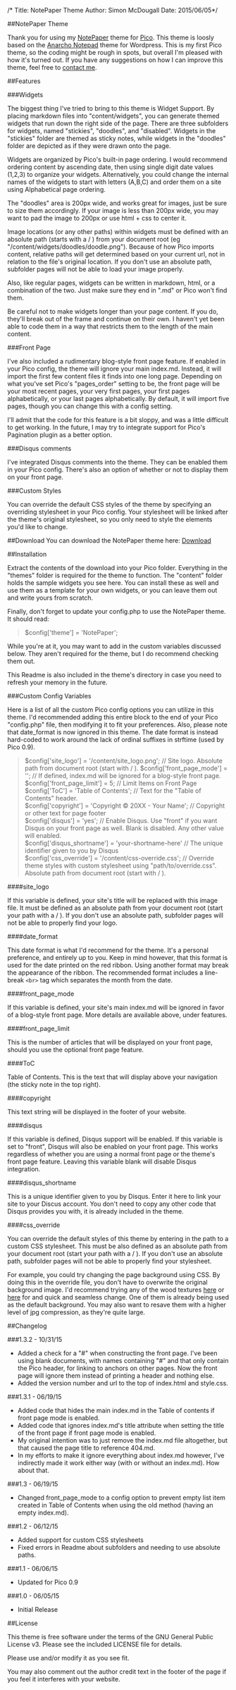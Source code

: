 /*
Title: NotePaper Theme
Author: Simon McDougall
Date: 2015/06/05*/

##NotePaper Theme

Thank you for using my [NotePaper](http://development.sjmcdougall.com/pico-themes/NotePaper) theme for [Pico](http://picocms.org/).  This theme is loosly based on the [Anarcho Notepad](https://wordpress.org/themes/anarcho-notepad/) theme for Wordpress.  This is my first Pico theme, so the coding might be rough in spots, but overall I'm pleased with how it's turned out.  If you have any suggestions on how I can improve this theme, feel free to [contact me](malto:simon@sjmcdougall.com).

<a name="features"></a>
##Features

###Widgets

The biggest thing I've tried to bring to this theme is Widget Support.  By placing markdown files into "content/widgets", you can generate themed widgets that run down the right side of the page.  There are three subfolders for widgets, named "stickies", "doodles", and "disabled".  Widgets in the "stickies" folder are themed as sticky notes, while widgets in the "doodles" folder are depicted as if they were drawn onto the page.

Widgets are organized by Pico's built-in page ordering.  I would recommend ordering content by ascending date, then using single digit date values (1,2,3) to organize your widgets.  Alternatively, you could change the internal names of the widgets to start with letters (A,B,C) and order them on a site using Alphabetical page ordering.

The "doodles" area is 200px wide, and works great for images, just be sure to size them accordingly.  If your image is less than 200px wide, you may want to pad the image to 200px or use html + css to center it.

Image locations (or any other paths) within widgets must be defined with an absolute path (starts with a / ) from your document root (eg "/content/widgets/doodles/doodle.png").  Because of how Pico imports content, relative paths will get determined based on your current url, not in relation to the file's original location.  If you don't use an absolute path, subfolder pages will not be able to load your image properly.

Also, like regular pages, widgets can be written in markdown, html, or a combination of the two.  Just make sure they end in ".md" or Pico won't find them.

Be careful not to make widgets longer than your page content.  If you do, they'll break out of the frame and continue on their own.  I haven't yet been able to code them in a way that restricts them to the length of the main content.

###Front Page

I've also included a rudimentary blog-style front page feature.  If enabled in your Pico config, the theme will ignore your main index.md.  Instead, it will import the first few content files it finds into one long page.  Depending on what you've set Pico's "pages_order" setting to be, the front page will be your most recent pages, your very first pages, your first pages alphabetically, or your last pages alphabetically.  By default, it will import five pages, though you can change this with a config setting.

I'll admit that the code for this feature is a bit sloppy, and was a little difficult to get working.  In the future, I may try to integrate support for Pico's Pagination plugin as a better option.

###Disqus comments

I've integrated Disqus comments into the theme.  They can be enabled them in your Pico config.  There's also an option of whether or not to display them on your front page.

###Custom Styles

You can override the default CSS styles of the theme by specifying an overriding stylesheet in your Pico config.  Your stylesheet will be linked after the theme's original stylesheet, so you only need to style the elements you'd like to change.

<a name="download"></a>
##Download
You can download the NotePaper theme here: [Download](content/NotePaper.zip)

<a name="installation"></a>
##Installation

Extract the contents of the download into your Pico folder.  Everything in the "themes" folder is required for the theme to function.  The "content" folder holds the sample widgets you see here.  You can install these as well and use them as a template for your own widgets, or you can leave them out and write yours from scratch.

Finally, don't forget to update your config.php to use the NotePaper theme.  It should read:

> $config['theme'] = 'NotePaper';

While you're at it, you may want to add in the custom variables discussed below.  They aren't required for the theme, but I do recommend checking them out.

This Readme is also included in the theme's directory in case you need to refresh your memory in the future.

###Custom Config Variables

Here is a list of all the custom Pico config options you can utilize in this theme.  I'd recommended adding this entire block to the end of your Pico "config.php" file, then modifying it to fit your preferences.  Also, please note that date_format is now ignored in this theme.  The date format is instead hard-coded to work around the lack of ordinal suffixes in strftime (used by Pico 0.9).


> $config['site_logo'] = '/content/site_logo.png';	// Site logo.  Absolute path from document root (start with / ).
> $config['front_page_mode'] = ''; // If defined, index.md will be ignored for a blog-style front page.
> $config['front_page_limit'] = 5;	// Limit Items on Front Page  
> $config['ToC'] = 'Table of Contents';	// Text for the "Table of Contents" header.  
> $config['copyright'] = 'Copyright © 20XX - Your Name';	// Copyright or other text for page footer  
> $config['disqus'] = 'yes';	// Enable Disqus. Use "front" if you want Disqus on your front page as well. Blank is disabled. Any other value will enabled.  
> $config['disqus_shortname'] = 'your-shortname-here' // The unique identifier given to you by Disqus  
> $config['css_override'] = '/content/css-override.css'; // Override theme styles with custom stylesheet using "path/to/override.css".  Absolute path from document root (start with / ).

####site_logo

If this variable is defined, your site's title will be replaced with this image file.  It must be defined as an absolute path from your document root (start your path with a / ).  If you don't use an absolute path, subfolder pages will not be able to properly find your logo.


####date_format

This date format is what I'd recommend for the theme.  It's a personal preference, and entirely up to you.  Keep in mind however, that this format is used for the date printed on the red ribbon.  Using another format may break the appearance of the ribbon.  The recommended format includes a line-break `<br>` tag which separates the month from the date.


####front_page_mode

If this variable is defined, your site's main index.md will be ignored in favor of a blog-style front page.  More details are available above, under features.


####front_page_limit

This is the number of articles that will be displayed on your front page, should you use the optional front page feature.


####ToC

Table of Contents.  This is the text that will display above your navigation (the sticky note in the top right).


####copyright

This text string will be displayed in the footer of your website.


####disqus

If this variable is defined, Disqus support will be enabled.  If this variable is set to "front", Disqus will also be enabled on your front page.  This works regardless of whether you are using a normal front page or the theme's front page feature.  Leaving this variable blank will disable Disqus integration.


####disqus_shortname

This is a unique identifier given to you by Disqus.  Enter it here to link your site to your Discus account.  You don't need to copy any other code that Disqus provides you with, it is already included in the theme.


####css_override

You can override the default styles of this theme by entering in the path to a custom CSS stylesheet.  This must be also defined as an absolute path from your document root (start your path with a / ).  If you don't use an absolute path, subfolder pages will not be able to properly find your stylesheet.

For example, you could try changing the page background using CSS.  By doing this in the override file, you don't have to overwrite the original background image.  I'd recommend trying any of the wood textures [here](http://webtreats.mysitemyway.com/8-tileable-dark-wood-texture-patterns/) or [here](http://webtreats.mysitemyway.com/tileable-light-wood-textures/) for and quick and seamless change.  One of them is already being used as the default background.  You may also want to resave them with a higher level of jpg compression, as they're quite large.


<a name="changelog"></a>
##Changelog

###1.3.2 - 10/31/15
* Added a check for a "#" when constructing the front page.  I've been using blank documents, with names containing "#" and that only contain the Pico header, for linking to anchors on other pages.  Now the front page will ignore them instead of printing a header and nothing else.
* Added the version number and url to the top of index.html and style.css.

###1.3.1 - 06/19/15
* Added code that hides the main index.md in the Table of contents if front page mode is enabled.
* Added code that ignores index.md's title attribute when setting the title of the front page if front page mode is enabled.
* My original intention was to just remove the index.md file altogether, but that caused the page title to reference 404.md.
* In my efforts to make it ignore everything about index.md however, I've indirectly made it work either way (with or without an index.md).  How about that.

###1.3 - 06/19/15
* Changed front_page_mode to a config option to prevent empty list item created in Table of Contents when using the old method (having an empty index.md).

###1.2 - 06/12/15
* Added support for custom CSS stylesheets
* Fixed errors in Readme about subfolders and needing to use absolute paths.

###1.1 - 06/06/15
* Updated for Pico 0.9

###1.0 - 06/05/15
* Initial Release

<a name="license"></a>
##License

This theme is free software under the terms of the GNU General Public License v3.  Please see the included LICENSE file for details.

Please use and/or modify it as you see fit.

You may also comment out the author credit text in the footer of the page if you feel it interferes with your website.
